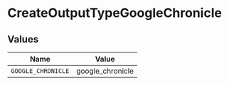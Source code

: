 # CreateOutputTypeGoogleChronicle


## Values

| Name               | Value              |
| ------------------ | ------------------ |
| `GOOGLE_CHRONICLE` | google_chronicle   |
